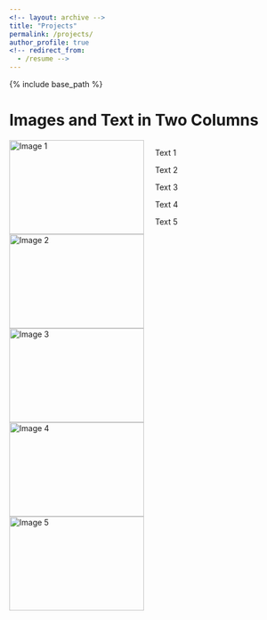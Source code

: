 ```yaml
---
<!-- layout: archive -->
title: "Projects"
permalink: /projects/
author_profile: true
<!-- redirect_from:
  - /resume -->
---
```


{% include base_path %}


# Images and Text in Two Columns

<div style="display: flex; flex-direction: row; gap: 20px;">

<div style="width: 50%;">
    <img src="500x300.png" alt="Image 1" style="width: 100%; height: auto;">
    <img src="500x300.png" alt="Image 2" style="width: 100%; height: auto;">
    <img src="500x300.png" alt="Image 3" style="width: 100%; height: auto;">
    <img src="500x300.png" alt="Image 4" style="width: 100%; height: auto;">
    <img src="500x300.png" alt="Image 5" style="width: 100%; height: auto;">
</div>

<div style="width: 50%;">
    <p>Text 1</p>
    <p>Text 2</p>
    <p>Text 3</p>
    <p>Text 4</p>
    <p>Text 5</p>
</div>

</div>
